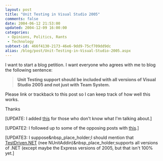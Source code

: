 ```yaml
---
layout: post
title: "Unit Testing in Visual Studio 2005"
comments: false
date: 2004-06-12 21:53:00
updated: 2004-12-09 16:00:00
categories:
 - Opinions, Politics, Rants
 - Technology
subtext-id: 466f4130-2173-46e6-9dd9-75cf709dd9dc
alias: /blog/post/Unit-Testing-in-Visual-Studio-2005.aspx
---
```



I want to start a blog petition. I want everyone who agrees with me to blog the following sentence:

> **Unit Testing support should be included with all versions of Visual Studio 2005 and not just with Team System.**

Please link or trackback to this post so I can keep track of how well this works.

Thanks

[UPDATE: I added [this](http://www.peterprovost.org/archive/2004/06/13/1410.aspx) for those who don't know what I'm talking about.]

[UPDATE2: I followed up to some of the opposing posts with [this](http://www.peterprovost.org/archive/2004/06/14/1472.aspx).]

[UPDATE3: I suppose&nbsp_place_holder;I should mention that [TestDriven.NET](http://www.testdriven.net/) (nee NUnitAddin)&nbsp_place_holder;supports all versions of .NET (except maybe the Express versions of 2005, but that isn't 100% yet.]
